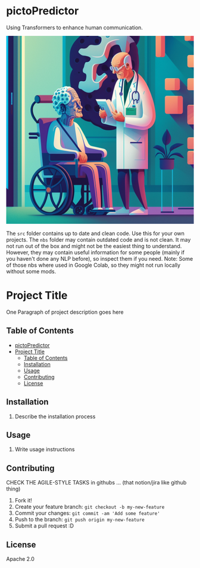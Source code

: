# pictoPredictor

Using Transformers to enhance human communication. 

![](./images/readme_image.png)







The `src` folder contains up to date and clean code. Use this for your own projects. 
The `nbs` folder may contain outdated code and is not clean. It may not run out of the box and might not be the easiest thing to understand. However, they may contain useful information for some people (mainly if you haven't done any NLP before), so inspect them if you need. Note: Some of those nbs where used in Google Colab, so they might not run locally without some mods. 


# Project Title

One Paragraph of project description goes here

## Table of Contents

- [pictoPredictor](#pictopredictor)
- [Project Title](#project-title)
  - [Table of Contents](#table-of-contents)
  - [Installation](#installation)
  - [Usage](#usage)
  - [Contributing](#contributing)
  - [License](#license)

## Installation

1. Describe the installation process

## Usage

1. Write usage instructions

## Contributing

CHECK THE AGILE-STYLE TASKS in githubs ... (that notion/jira like github thing) 

1. Fork it!
2. Create your feature branch: `git checkout -b my-new-feature`
3. Commit your changes: `git commit -am 'Add some feature'`
4. Push to the branch: `git push origin my-new-feature`
5. Submit a pull request :D

## License

Apache 2.0


